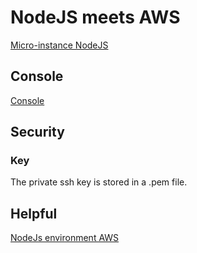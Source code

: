 # NodeJS meets AWS

[Micro-instance NodeJS](http://www.bennadel.com/blog/2321-how-i-got-node-js-running-on-a-linux-micro-instance-using-amazon-ec2.htm)

## Console

[Console](https://console.aws.amazon.com)

## Security

### Key

The private ssh key is stored in a .pem file.

## Helpful

[NodeJs environment AWS](https://codeforgeek.com/2015/05/setup-node-development-environment-amazon-ec2/)
